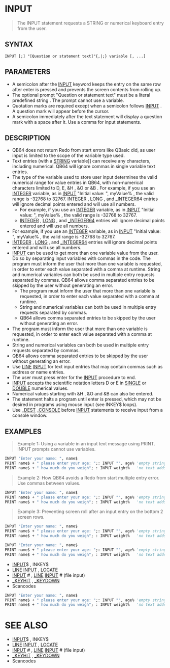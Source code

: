 # INPUT
> The INPUT statement requests a STRING or numerical keyboard entry from the user.

## SYNTAX
`INPUT [;] "[Question or statement text]"{,|;} variable [, ...]`

## PARAMETERS
* A semicolon after the [INPUT](INPUT.md) keyword keeps the entry on the same row after enter is pressed  and prevents the screen contents from rolling up.
* The optional prompt "Question or statement text" must be a literal predefined string . The prompt cannot use a variable.
* Quotation marks are required except when a semicolon follows [INPUT](INPUT.md) . A question mark will appear before the cursor.
* A semicolon immediately after the text statement will display a question mark with a space after it. Use a comma for input statements.


## DESCRIPTION
* QB64 does not return Redo from start errors like QBasic did, as user input is limited to the scope of the variable type used.
* Text entries (with a [STRING](STRING.md) variable]] can receive any characters, including numerical. QB64 will ignore commas in single variable text entries.
* The type of the variable used to store user input determines the valid numerical range for value entries in QB64, with non-numerical characters limited to D, E, &H , &O or &B . For example, if you use an [INTEGER](INTEGER.md) variable, as in [INPUT](INPUT.md) "Initial value: ", myValue% , the valid range is -32768 to 32767. [INTEGER](INTEGER.md) , [LONG](LONG.md) , and [_INTEGER64](_INTEGER64.md) entries will ignore decimal points entered and will use all numbers.
	* For example, if you use an [INTEGER](INTEGER.md) variable, as in [INPUT](INPUT.md) "Initial value: ", myValue% , the valid range is -32768 to 32767.
	* [INTEGER](INTEGER.md) , [LONG](LONG.md) , and [_INTEGER64](_INTEGER64.md) entries will ignore decimal points entered and will use all numbers.
* For example, if you use an [INTEGER](INTEGER.md) variable, as in [INPUT](INPUT.md) "Initial value: ", myValue% , the valid range is -32768 to 32767.
* [INTEGER](INTEGER.md) , [LONG](LONG.md) , and [_INTEGER64](_INTEGER64.md) entries will ignore decimal points entered and will use all numbers.
* [INPUT](INPUT.md) can be used to get more than one variable value from the user. Do so by separating input variables with commas in the code. The program must inform the user that more than one variable is requested, in order to enter each value separated with a comma at runtime. String and numerical variables can both be used in multiple entry requests separated by commas. QB64 allows comma separated entries to be skipped by the user without generating an error.
	* The program must inform the user that more than one variable is requested, in order to enter each value separated with a comma at runtime.
	* String and numerical variables can both be used in multiple entry requests separated by commas.
	* QB64 allows comma separated entries to be skipped by the user without generating an error.
* The program must inform the user that more than one variable is requested, in order to enter each value separated with a comma at runtime.
* String and numerical variables can both be used in multiple entry requests separated by commas.
* QB64 allows comma separated entries to be skipped by the user without generating an error.
* Use [LINE](LINE.md) [INPUT](INPUT.md) for text input entries that may contain commas such as address or name entries.
* The user must press enter for the [INPUT](INPUT.md) procedure to end.
* [INPUT](INPUT.md) accepts the scientific notation letters D or E in [SINGLE](SINGLE.md) or [DOUBLE](DOUBLE.md) numerical values.
* Numerical values starting with &H , &O and &B can also be entered.
* The statement halts a program until enter is pressed, which may not be desired in programs using mouse input (see INKEY$ loops).
* Use [_DEST](_DEST.md) [_CONSOLE](_CONSOLE.md) before [INPUT](INPUT.md) statements to receive input from a console window.


## EXAMPLES
> Example 1: Using a variable in an input text message using PRINT. INPUT prompts cannot use variables.

```vb
INPUT "Enter your name: ", name$
PRINT name$ + " please enter your age: ";: INPUT "", age% 'empty string with comma
PRINT name$ + " how much do you weigh"; : INPUT weight%   'no text adds ?
```

> Example 2: How QB64 avoids a Redo from start multiple entry error. Use commas between values.

```vb
INPUT "Enter your name: ", name$
PRINT name$ + " please enter your age: ";: INPUT "", age% 'empty string with comma
PRINT name$ + " how much do you weigh"; : INPUT weight%   'no text adds ?
```

> Example 3: Preventing screen roll after an input entry on the bottom 2 screen rows.

```vb
INPUT "Enter your name: ", name$
PRINT name$ + " please enter your age: ";: INPUT "", age% 'empty string with comma
PRINT name$ + " how much do you weigh"; : INPUT weight%   'no text adds ?
```


```vb
INPUT "Enter your name: ", name$
PRINT name$ + " please enter your age: ";: INPUT "", age% 'empty string with comma
PRINT name$ + " how much do you weigh"; : INPUT weight%   'no text adds ?
```

* [INPUT](INPUT.md)$ , INKEY$
* [LINE](LINE.md) [INPUT](INPUT.md) , [LOCATE](LOCATE.md)
* [INPUT](INPUT.md) # , [LINE](LINE.md) [INPUT](INPUT.md) # (file input)
* [_KEYHIT](_KEYHIT.md) , [_KEYDOWN](_KEYDOWN.md)
* Scancodes

```vb
INPUT "Enter your name: ", name$
PRINT name$ + " please enter your age: ";: INPUT "", age% 'empty string with comma
PRINT name$ + " how much do you weigh"; : INPUT weight%   'no text adds ?
```



# SEE ALSO
* [INPUT](INPUT.md)$ , INKEY$
* [LINE](LINE.md) [INPUT](INPUT.md) , [LOCATE](LOCATE.md)
* [INPUT](INPUT.md) # , [LINE](LINE.md) [INPUT](INPUT.md) # (file input)
* [_KEYHIT](_KEYHIT.md) , [_KEYDOWN](_KEYDOWN.md)
* Scancodes


